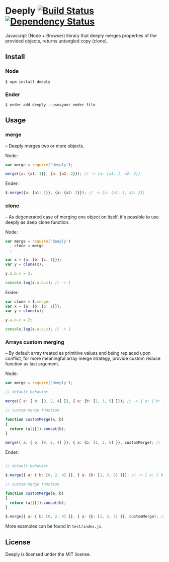 # Deeply [![Build Status](https://travis-ci.org/alexindigo/deeply.png?branch=master)](https://travis-ci.org/alexindigo/deeply) [![Dependency Status](https://gemnasium.com/alexindigo/deeply.png)](https://gemnasium.com/alexindigo/deeply)

Javascript (Node + Browser) library that deeply merges properties of the provided objects, returns untangled copy (clone).

## Install

### Node
```
$ npm install deeply
```

### Ender
```
$ ender add deeply --use=your_ender_file
```

## Usage

### merge
– Deeply merges two or more objects.

Node:
``` javascript
var merge = require('deeply');

merge({a: {a1: 1}}, {a: {a2: 2}}); // -> {a: {a1: 1, a2: 2}}
```

Ender:
``` javascript
$.merge({a: {a1: 1}}, {a: {a2: 2}}); // -> {a: {a1: 1, a2: 2}}
```

### clone
– As degenerated case of merging one object on itself, it's possible to use deeply as deep clone function.

Node:
``` javascript
var merge = require('deeply')
  , clone = merge
  ;

var x = {a: {b: {c: 1}}};
var y = clone(x);

y.a.b.c = 2;

console.log(x.a.b.c); // -> 1
```

Ender:
``` javascript
var clone = $.merge;
var x = {a: {b: {c: 1}}};
var y = clone(x);

y.a.b.c = 2;

console.log(x.a.b.c); // -> 1
```

### Arrays custom merging
– By default array treated as primitive values and being replaced upon conflict, for more meaningful array merge strategy, provide custom reduce function as last argument.

Node:
``` javascript
var merge = require('deeply');

// default behavior

merge({ a: { b: [0, 2, 4] }}, { a: {b: [1, 3, 5] }}); // -> { a: { b: [1, 3, 5] }}

// custom merge function

function customMerge(a, b)
{
  return (a||[]).concat(b);
}

merge({ a: { b: [0, 2, 4] }}, { a: {b: [1, 3, 5] }}, customMerge); // -> { a: { b: [0, 2, 4, 1, 3, 5] }}
```

Ender:
``` javascript

// default behavior

$.merge({ a: { b: [0, 2, 4] }}, { a: {b: [1, 3, 5] }}); // -> { a: { b: [1, 3, 5] }}

// custom merge function

function customMerge(a, b)
{
  return (a||[]).concat(b);
}

$.merge({ a: { b: [0, 2, 4] }}, { a: {b: [1, 3, 5] }}, customMerge); // -> { a: { b: [0, 2, 4, 1, 3, 5] }}

```

More examples can be found in ```test/index.js```.

## License

Deeply is licensed under the MIT license.
